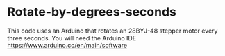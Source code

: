 # Rotate-by-degrees-seconds
This code uses an Arduino that rotates an 28BYJ-48 stepper motor every three seconds. You will need the Arduino IDE https://www.arduino.cc/en/main/software
